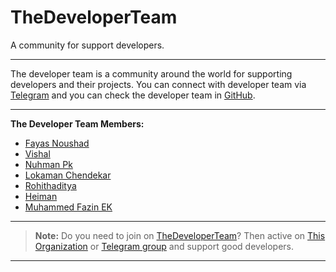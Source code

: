 # TheDeveloperTeam

A community for support developers.

---

The developer team is a community around the world for supporting developers and their projects. You can connect with developer team via [Telegram](https://telegram.me/TheDeveloperTeam) and you can check the developer team in [GitHub](https://github.com/TheDeveloperTeam).

---

**The Developer Team Members:**

- [Fayas Noushad](https://github.com/FayasNoushad)
- [Vishal](https://github.com/MrVishal2K2)
- [Nuhman Pk](https://github.com/bughunter0)
- [Lokaman Chendekar](https://github.com/lntechnical2)
- [Rohithaditya](https://github.com/Rohith-sreedharan)
- [Heiman](https://github.com/HeimanPictures)
- [Muhammed Fazin EK](https://github.com/M-fazin)

---

> **Note:** Do you need to join on [TheDeveloperTeam](https://github.com/orgs/TheDeveloperTeam/teams/developer-team)? Then active on [This Organization](https://github.com/TheDeveloperTeam) or [Telegram group](https://telegram.me/TheDeveloperTeam) and support good developers.

---
